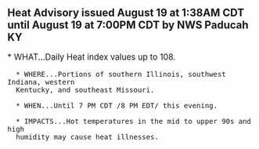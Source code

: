 <p>
   <h2>Heat Advisory issued August 19 at 1:38AM CDT until August 19 at 7:00PM CDT by NWS Paducah KY</h2>
   <div style="font-size:120%">* WHAT...Daily Heat index values up to 108.
      
      * WHERE...Portions of southern Illinois, southwest Indiana, western
      Kentucky, and southeast Missouri.
      
      * WHEN...Until 7 PM CDT /8 PM EDT/ this evening.
      
      * IMPACTS...Hot temperatures in the mid to upper 90s and high
      humidity may cause heat illnesses.
   </div>
</p>
